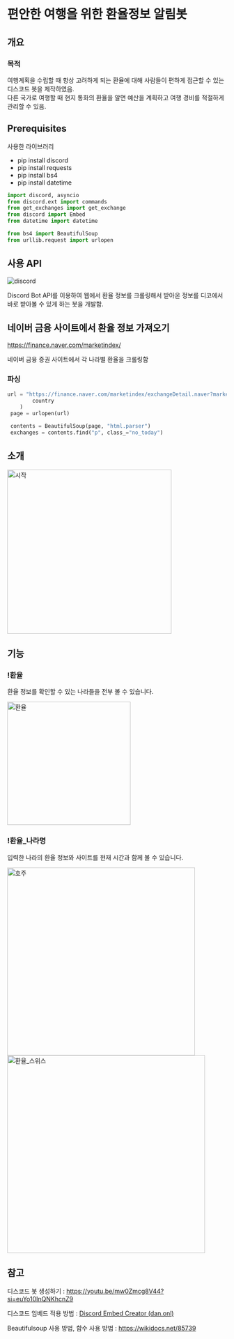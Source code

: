 # 편안한 여행을 위한 환율정보 알림봇

## 개요
### 목적
여행계획을 수립할 때 항상 고려하게 되는 환율에 대해 사람들이 편하게 접근할 수 있는 디스코드 봇을 제작하였음. <br>
다른 국가로 여행할 때 현지 통화의 환율을 알면 예산을 계획하고 여행 경비를 적절하게 관리할 수 있음.



## **Prerequisites**

사용한 라이브러리

- pip install discord
- pip install requests
- pip install bs4
- pip install datetime

```python
import discord, asyncio
from discord.ext import commands
from get_exchanges import get_exchange
from discord import Embed
from datetime import datetime

from bs4 import BeautifulSoup
from urllib.request import urlopen
```

## 사용 API

![discord](https://github.com/xxrainow/The_most_efficient_travel_helper/assets/90715224/c9d98c21-4864-4110-aff9-7c7c9a9b0765)


Discord Bot API를 이용하여 웹에서 환율 정보를 크롤링해서 받아온 정보를 디코에서 바로 받아볼 수 있게 하는 봇을 개발함.

## 네이버 금융 사이트에서 환율 정보 가져오기

https://finance.naver.com/marketindex/

네이버 금융 증권 사이트에서 각 나라별 환율을 크롤링함

### 파싱

```python
url = "https://finance.naver.com/marketindex/exchangeDetail.naver?marketindexCd=FX_{}KRW".format(
        country
    )
 page = urlopen(url)

 contents = BeautifulSoup(page, "html.parser")
 exchanges = contents.find("p", class_="no_today")
```


## 소개
<img width="377" alt="시작" src="https://github.com/xxrainow/The_most_efficient_travel_helper/assets/90715224/2d89f09e-fbe4-4ce8-9680-50bc85690b88">


## 기능

### !환율
환율 정보를 확인할 수 있는 나라들을 전부 볼 수 있습니다.

<img width="283" alt="환율" src="https://github.com/xxrainow/The_most_efficient_travel_helper/assets/90715224/76bed853-24cd-482f-869b-2cea78a291f5">


### !환율_나라명
입력한 나라의 환율 정보와 사이트를 현재 시간과 함께 볼 수 있습니다.

<img width="431" alt="호주" src="https://github.com/xxrainow/The_most_efficient_travel_helper/assets/90715224/22f459e5-5b98-4f7d-9e11-fc126660d5f0"><br>
<img width="454" alt="환율_스위스" src="https://github.com/xxrainow/The_most_efficient_travel_helper/assets/90715224/c88d257b-805c-40b5-9ad8-729dbfe253de">




## 참고

디스코드 봇 생성하기 : https://youtu.be/mw0Zmcg8V44?si=euYo10InQNKhcnZ9

디스코드 임베드 적용 방법 : [Discord Embed Creator (dan.onl)](https://embed.dan.onl/)

Beautifulsoup 사용 방법, 함수 사용 방법 : https://wikidocs.net/85739






